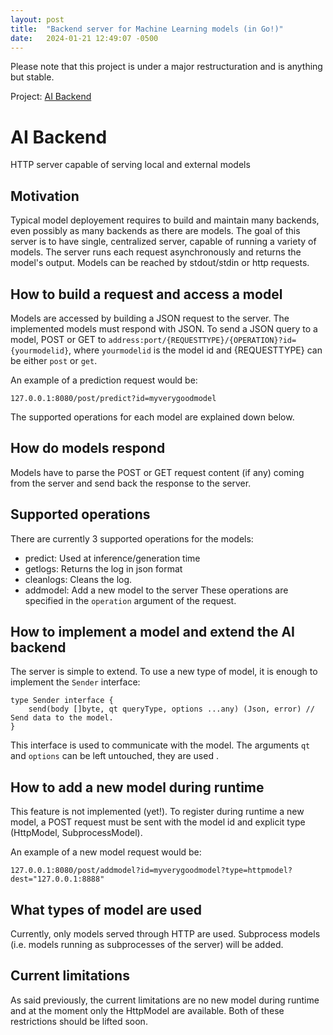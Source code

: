 ```yaml
---
layout: post
title:  "Backend server for Machine Learning models (in Go!)"
date:   2024-01-21 12:49:07 -0500
---
```

Please note that this project is under a major restructuration and is anything but
stable.

Project: [AI Backend](https://github.com/SimonTheoret/backend)

# AI Backend
HTTP server capable of serving local and external models
## Motivation
Typical model deployement requires to build and maintain many backends, even possibly as
many backends as there are models. The goal of this server is to have single,
centralized server, capable of running a variety of models. The server runs each request
asynchronously and returns the model's output. Models can be reached by stdout/stdin or
http requests.

## How to build a request and access a model
Models are accessed by building a JSON request to the server. The implemented models
must respond with JSON. To send a JSON query to a model, POST or GET to
`address:port/{REQUESTTYPE}/{OPERATION}?id={yourmodelid}`, where `yourmodelid` is the
model id and {REQUESTTYPE} can be either `post` or `get`.

An example of a prediction request would be:

    127.0.0.1:8080/post/predict?id=myverygoodmodel

The supported operations for each model are explained down below.

## How do models respond
Models have to parse the POST or GET request content (if any) coming from the server and send back the
response to the server.

## Supported operations
There are currently 3 supported operations for the models:
- predict: Used at inference/generation time
- getlogs: Returns the log in json format
- cleanlogs: Cleans the log.
- addmodel: Add a new model to the server
These operations are specified in the `operation` argument of the request.

## How to implement a model and extend the AI backend
The server is simple to extend. To use a new type of model, it is enough to implement
the `Sender` interface:

    type Sender interface {
        send(body []byte, qt queryType, options ...any) (Json, error) // Send data to the model.
    }
This interface is used to communicate with the model. The arguments `qt` and `options`
can be left untouched, they are used .

## How to add a new model during runtime
This feature is not implemented (yet!).
To register during runtime a new model, a POST request must be sent with the model id
and explicit type (HttpModel, SubprocessModel).

An example of a new model request would be:

    127.0.0.1:8080/post/addmodel?id=myverygoodmodel?type=httpmodel?dest="127.0.0.1:8888"

## What types of model are used
Currently, only models served through HTTP are used. Subprocess models (i.e. models
running as subprocesses of the server) will be added.

## Current limitations
As said previously, the current limitations are no new model during runtime and at the
moment only the HttpModel are available. Both of these restrictions should be lifted
soon.
